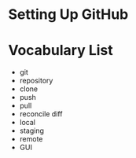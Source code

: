 # Setting Up GitHub

# Vocabulary List
- git
- repository
- clone
- push 
- pull
- reconcile diff
- local
- staging
- remote
- GUI

